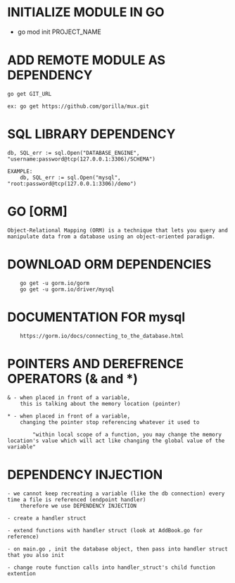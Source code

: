 
# INITIALIZE MODULE IN GO
-    go mod init PROJECT_NAME




# ADD REMOTE MODULE AS DEPENDENCY
    go get GIT_URL

    ex: go get https://github.com/gorilla/mux.git





# SQL LIBRARY DEPENDENCY
    db, SQL_err := sql.Open("DATABASE_ENGINE", "username:password@tcp(127.0.0.1:3306)/SCHEMA")
    
    EXAMPLE:
        db, SQL_err := sql.Open("mysql", "root:password@tcp(127.0.0.1:3306)/demo")



# GO [ORM] 
    Object-Relational Mapping (ORM) is a technique that lets you query and manipulate data from a database using an object-oriented paradigm.



# DOWNLOAD ORM DEPENDENCIES
        go get -u gorm.io/gorm
        go get -u gorm.io/driver/mysql


# DOCUMENTATION FOR mysql
        https://gorm.io/docs/connecting_to_the_database.html






# POINTERS AND DEREFRENCE OPERATORS (& and *) 

    & - when placed in front of a variable, 
        this is talking about the memory location (pointer)

    * - when placed in front of a variable,
        changing the pointer stop referencing whatever it used to

            "within local scope of a function, you may change the memory location's value which will act like changing the global value of the variable"





# DEPENDENCY INJECTION
    - we cannot keep recreating a variable (like the db connection) every time a file is referenced (endpoint handler)
        therefore we use DEPENDENCY INJECTION

    - create a handler struct

    - extend functions with handler struct (look at AddBook.go for reference)

    - on main.go , init the database object, then pass into handler struct that you also init

    - change route function calls into handler_struct's child function extention 

